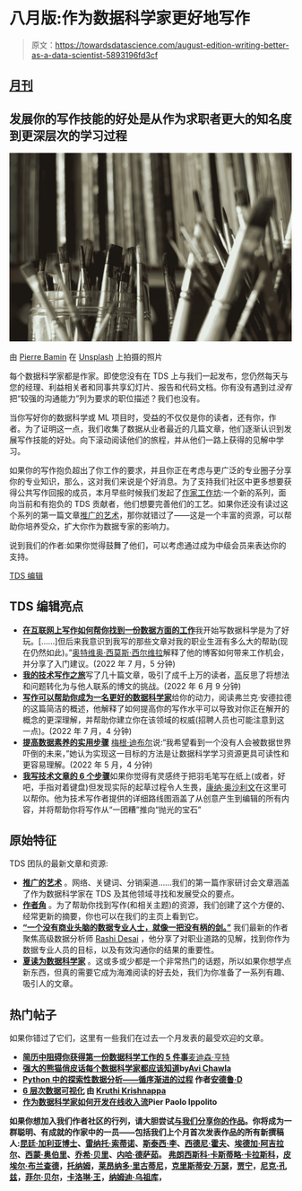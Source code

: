# 八月版:作为数据科学家更好地写作

> 原文：<https://towardsdatascience.com/august-edition-writing-better-as-a-data-scientist-5893196fd3cf>

## [月刊](https://towardsdatascience.com/tagged/monthly-edition)

## 发展你的写作技能的好处是从作为求职者更大的知名度到更深层次的学习过程

![](img/150a490464718b61f7f1876cbae8a94d.png)

由 [Pierre Bamin](https://unsplash.com/@bamin?utm_source=medium&utm_medium=referral) 在 [Unsplash](https://unsplash.com?utm_source=medium&utm_medium=referral) 上拍摄的照片

每个数据科学家都是作家。即使您没有在 TDS 上与我们一起发布，您仍然每天与您的经理、利益相关者和同事共享幻灯片、报告和代码文档。你有没有遇到过*没有*把“较强的沟通能力”列为要求的职位描述？我们也没有。

当你写好你的数据科学或 ML 项目时，受益的不仅仅是你的读者，还有你，作者。为了证明这一点，我们收集了数据从业者最近的几篇文章，他们逐渐认识到发展写作技能的好处。向下滚动阅读他们的旅程，并从他们一路上获得的见解中学习。

如果你的写作抱负超出了你工作的要求，并且你正在考虑与更广泛的专业圈子分享你的专业知识，那么，这对我们来说是个好消息。为了支持我们社区中更多想要获得公共写作回报的成员，本月早些时候我们发起了[作家工作坊](https://towardsdatascience.com/tagged/writersworkshop):一个新的系列，面向当前和有抱负的 TDS 贡献者，他们想要完善他们的工艺。如果你还没有读过这个系列的第一篇文章[推广的艺术](/the-art-of-promotion-2498fafdac0d)，那你就错过了——这是一个丰富的资源，可以帮助你培养受众，扩大你作为数据专家的影响力。

说到我们的作者:如果你觉得鼓舞了他们，可以考虑通过成为中级会员来表达你的支持。

[TDS 编辑](https://medium.com/u/7e12c71dfa81?source=post_page-----5893196fd3cf--------------------------------)

## TDS 编辑亮点

*   [**在互联网上写作如何帮你找到一份数据方面的工作**](/how-writing-on-the-internet-can-help-you-get-a-data-job-fc364871aed1)我开始写数据科学是为了好玩。[……]但后来我意识到我写的那些文章对我的职业生涯有多么大的帮助(现在仍然如此)。”[奥特维奥·西莫斯·西尔维拉](https://medium.com/u/1092aaeb5b32?source=post_page-----5893196fd3cf--------------------------------)解释了他的博客如何带来工作机会，并分享了入门建议。(2022 年 7 月，5 分钟)
*   [**我的技术写作之旅**](/my-technical-writing-journey-14ea1ca18e79)写了几十篇文章，吸引了成千上万的读者，[高](https://medium.com/u/2adc5a07e772?source=post_page-----5893196fd3cf--------------------------------)反思了将想法和问题转化为与他人联系的博文的挑战。(2022 年 6 月 9 分钟)
*   [**写作可以帮助你成为一名更好的数据科学家**](/writing-can-help-you-become-a-better-data-scientist-8b0f8adf74a5)给你的动力，阅读弗兰克·安德拉德的这篇简洁的概述，他解释了如何提高你的写作水平可以导致对你正在解开的概念的更深理解，并帮助你建立你在该领域的权威(招聘人员也可能注意到这一点)。(2022 年 7 月，4 分钟)
*   [**提高数据素养的实用步骤**](/a-practical-step-for-improving-data-literacy-ae9517d749f5)
    [梅根·迪布尔](https://medium.com/u/271578f29747?source=post_page-----5893196fd3cf--------------------------------)说:“我希望看到一个没有人会被数据世界吓倒的未来，”她认为实现这一目标的方法是让数据科学学习资源更具可读性和更容易理解。(2022 年 5 月，4 分钟)
*   [**我写技术文章的 6 个步骤**](/my-6-step-process-for-writing-technical-articles-9d2f22026a5f)如果你觉得有灵感终于把羽毛笔写在纸上(或者，好吧，手指对着键盘)但发现实际的起草过程令人生畏，[康纳·奥沙利文](https://medium.com/u/4ae48256fb37?source=post_page-----5893196fd3cf--------------------------------)在这里可以帮你。他为技术写作者提供的详细路线图涵盖了从创意产生到编辑的所有内容，并将帮助你将写作从“一团糟”推向“抛光的宝石”

## 原始特征

TDS 团队的最新文章和资源:

*   [**推广的艺术**](/the-art-of-promotion-2498fafdac0d) 。网络、关键词、分销渠道……我们的第一篇作家研讨会文章涵盖了作为数据科学家在 TDS 及其他领域寻找和发展受众的要点。
*   [**作者角**](/authors-corner-d42eea393362) 。为了帮助你找到写作(和相关主题)的资源，我们创建了这个方便的、经常更新的摘要，你也可以在我们的主页上看到它。
*   [**“一个没有商业头脑的数据专业人士，就像一把没有柄的剑。”**](/a-data-professional-without-business-acumen-is-like-a-sword-without-a-handle-f6ba9f407983) 我们最新的作者聚焦高级数据分析师 [Rashi Desai](https://medium.com/u/856a7c948cc2?source=post_page-----5893196fd3cf--------------------------------) ，他分享了对职业道路的见解，找到你作为数据专业人员的目标，以及有效沟通你的结果的重要性。
*   [**夏读为数据科学家**](/summer-reading-for-data-scientists-3185becc431b) 。这或多或少都是一个非常热门的话题，所以如果你想学点新东西，但真的需要它成为海滩阅读的好去处，我们为你准备了一系列有趣、吸引人的文章。

## 热门帖子

如果你错过了它们，这里有一些我们在过去一个月发表的最受欢迎的文章。

*   [**简历中阻碍你获得第一份数据科学工作的 5 件事**](/5-things-in-your-resume-that-are-keeping-you-from-getting-your-first-job-in-data-science-1a4d474ff3e4)[麦迪森·亨特](https://medium.com/u/6a8c6841e521?source=post_page-----5893196fd3cf--------------------------------)
*   [**强大的熊猫俏皮话每个数据科学家都应该知道**](/powerful-one-liners-in-pandas-every-data-scientist-should-know-737e721b81b6)**by[Avi Chawla](https://medium.com/u/5d33decdf4c4?source=post_page-----5893196fd3cf--------------------------------)**
*   **[**Python 中的探索性数据分析——循序渐进的过程**](/exploratory-data-analysis-in-python-a-step-by-step-process-d0dfa6bf94ee) 作者[安德鲁·D](https://medium.com/u/4e8f67b0b09b?source=post_page-----5893196fd3cf--------------------------------)**
*   **[**6 层次数据可视化**](/6-hierarchical-datavisualizations-98318851c7c5) 由 [Kruthi Krishnappa](https://medium.com/u/270b1fa3fa07?source=post_page-----5893196fd3cf--------------------------------)**
*   **[**作为数据科学家如何开发在线收入流**](/how-to-develop-online-revenue-streams-as-a-data-scientist-af290fad64ef)Pier Paolo Ippolito**

**如果你想加入我们作者社区的行列，请大胆尝试[与我们分享你的作品](http://bit.ly/write-for-tds)。你将成为一群聪明、有成就的作家中的一员——包括我们上个月首次发表作品的所有新撰稿人:[昆廷·加利亚博士](https://medium.com/u/a52dcb9793ad?source=post_page-----5893196fd3cf--------------------------------)、[雷纳托·索蒂诺](https://medium.com/u/373fc274978d?source=post_page-----5893196fd3cf--------------------------------)、[斯泰西·李](https://medium.com/u/3f589870d0fc?source=post_page-----5893196fd3cf--------------------------------)、[西德尼·霍夫](https://medium.com/u/61cef296a86?source=post_page-----5893196fd3cf--------------------------------)、[埃德加·阿吉拉尔](https://medium.com/u/58404c082340?source=post_page-----5893196fd3cf--------------------------------)、[西蒙·奥伯里](https://medium.com/u/b7b3bb643843?source=post_page-----5893196fd3cf--------------------------------)、[乔希·贝里](https://medium.com/u/30a33a7114c6?source=post_page-----5893196fd3cf--------------------------------)、[内哈·德萨茹](https://medium.com/u/a5e38e86bc8b?source=post_page-----5893196fd3cf--------------------------------)。 [弗朗西斯科·卡斯蒂略·卡拉斯科](https://medium.com/u/5575f028c1bf?source=post_page-----5893196fd3cf--------------------------------)，[皮埃尔·布兰查德](https://medium.com/u/9fdf08e09ace?source=post_page-----5893196fd3cf--------------------------------)，[托纳姆](https://medium.com/u/9bf3c09af6c0?source=post_page-----5893196fd3cf--------------------------------)，[莱昂纳多·里古蒂尼](https://medium.com/u/aabb2e0e6587?source=post_page-----5893196fd3cf--------------------------------)，[克里斯蒂安·万瑟](https://medium.com/u/2c50a8a8f6e7?source=post_page-----5893196fd3cf--------------------------------)，[贾宁](https://medium.com/u/731ca1da0bdd?source=post_page-----5893196fd3cf--------------------------------)，[尼克·孔兹](https://medium.com/u/2af8724dbb32?source=post_page-----5893196fd3cf--------------------------------)，[菲尔·贝尔](https://medium.com/u/7fd89d6bc741?source=post_page-----5893196fd3cf--------------------------------)，[卡洛琳·王](https://medium.com/u/4caf8b2b794?source=post_page-----5893196fd3cf--------------------------------)，[纳姆迪·乌祖库](https://medium.com/u/1ac7c7fa3822?source=post_page-----5893196fd3cf--------------------------------)，**